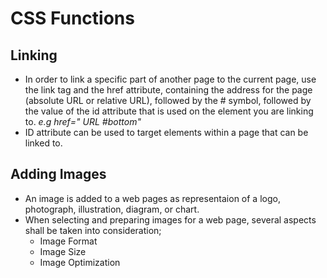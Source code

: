 # CSS Functions

## Linking
- In order to link a specific part of another page to the current page, use the link tag and the href attribute, containing the address for the
page (absolute URL or relative URL), followed by the # symbol, followed by the value of the id attribute that is used on the element you are linking to. 
  *e.g href=" URL #bottom"*
- ID attribute can be used to target elements within a page that can be linked to.

## Adding Images
- An image is added to a web pages as representaion of a logo, photograph,
illustration, diagram, or chart.
- When selecting and preparing images for a web page, several aspects shall be taken into consideration; 
  - Image Format
  - Image Size
  - Image Optimization
